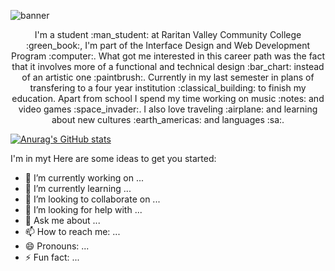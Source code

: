 ![banner](https://user-images.githubusercontent.com/71982450/150691568-f0439169-3a86-4cbd-97c4-a6b95218abab.png)
<p align="center">
I'm a student :man_student:	at Raritan Valley Community College :green_book:, I'm part of the Interface Design and Web Development Program :computer:. What got me interested in this career path was the fact that it involves more of a functional and technical design :bar_chart: instead of an artistic one :paintbrush:. Currently in my last semester in plans of transfering to a four year institution :classical_building: to finish my education. 
Apart from school I spend my time working on music :notes: and video games :space_invader:. I also love traveling :airplane: and learning about new cultures :earth_americas: and languages :sa:.
</p>

[![Anurag's GitHub stats](https://github-readme-stats.vercel.app/api?username=Andloe&theme=radical)](https://github.com/anuraghazra/github-readme-stats)


I'm in myt
Here are some ideas to get you started:

- 🔭 I’m currently working on ...
- 🌱 I’m currently learning ...
- 👯 I’m looking to collaborate on ...
- 🤔 I’m looking for help with ...
- 💬 Ask me about ...
- 📫 How to reach me: ...
- 😄 Pronouns: ...
- ⚡ Fun fact: ...


